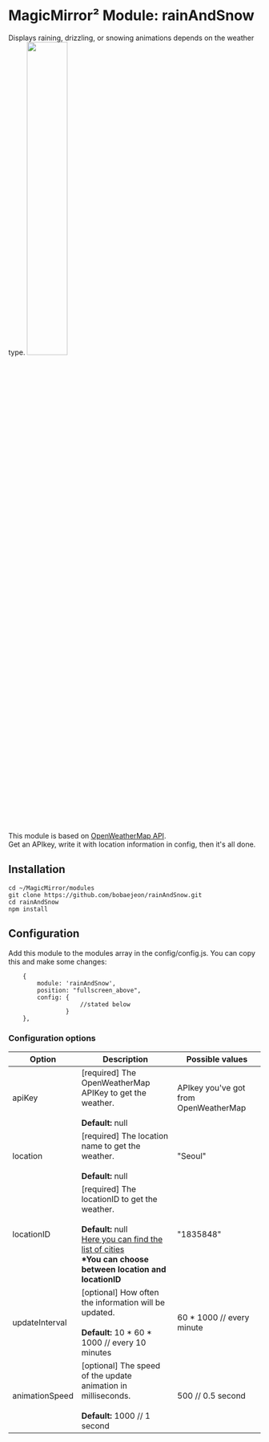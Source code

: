 # MagicMirror² Module: rainAndSnow
Displays raining, drizzling, or snowing animations depends on the weather type.
<img src="https://postfiles.pstatic.net/MjAyMDA2MjFfODMg/MDAxNTkyNjczNTQ1NTIx.wfFInbGKTyTHn-6ELdPao9GZO7IpDAkC47eQdjSQfZYg.gOV6vPerzFr-CDksIqmWIpg8yT73N3gaeAEZBCeXhUkg.PNG.bobaeiscool/SE-5bdf6c6e-628e-4a99-bb01-6127faeeb899.png?type=w773" width=40%>

This module is based on <a href="https://openweathermap.org/guide">OpenWeatherMap API</a>.<br>Get an APIkey, write it with location information in config, then it's all done.

## Installation
    cd ~/MagicMirror/modules
    git clone https://github.com/bobaejeon/rainAndSnow.git
    cd rainAndSnow
    npm install

## Configuration
Add this module to the modules array in the config/config.js.    You can copy this and make some changes:
``````
    {
        module: 'rainAndSnow',
        position: "fullscreen_above",
        config: {
                    //stated below
                }
    },
``````

### Configuration options
|Option|Description|Possible values|
|------|---|---|
|apiKey|[required] The OpenWeatherMap APIKey to get the weather.<br><br><b>Default:</b> null|APIkey you've got from OpenWeatherMap|
|location|[required] The location name to get the weather.<br><br><b>Default:</b> null|"Seoul"|
|locationID|[required] The locationID to get the weather.<br><br><b>Default:</b> null<br><a href="http://bulk.openweathermap.org/sample/">Here you can find the list of cities</a><br><b>*You can choose between location and locationID</b>|"1835848"|
|updateInterval|[optional] How often the information will be updated.<br><br><b>Default:</b> 10 * 60 * 1000 // every 10 minutes|60 * 1000 // every minute|
|animationSpeed|[optional] The speed of the update animation in milliseconds. <br><br><b>Default:</b> 1000 // 1 second|500 // 0.5 second|
